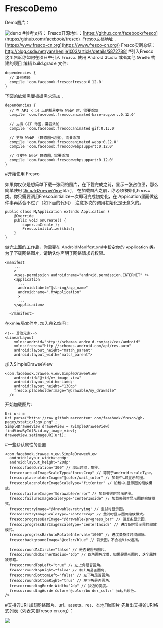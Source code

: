 # FrescoDemo
Demo图片：

![demo](http://upload-images.jianshu.io/upload_images/3805053-8f17f893d2a377da.png?imageMogr2/auto-orient/strip%7CimageView2/2/w/1240)
#参考文档：
Fresco开源地址：[https://github.com/facebook/fresco](https://github.com/facebook/fresco) 
Fresco文档地址：[https://www.fresco-cn.org](https://www.fresco-cn.org/)
Fresco实践总结：http://blog.csdn.net/yanzhenjie1003/article/details/58727881
#引入Fresco
这里告诉你如何在项目中引入 Fresco.
使用 Android Studio 或者其他 Gradle 构建的项目
编辑 build.gradle 文件:
```
dependencies {
  // 其他依赖
  compile 'com.facebook.fresco:fresco:0.12.0'
}
```
下面的依赖需要根据需求添加：
```
dependencies {
  // 在 API < 14 上的机器支持 WebP 时，需要添加
  compile 'com.facebook.fresco:animated-base-support:0.12.0'

  // 支持 GIF 动图，需要添加
  compile 'com.facebook.fresco:animated-gif:0.12.0'

  // 支持 WebP （静态图+动图），需要添加
  compile 'com.facebook.fresco:animated-webp:0.12.0'
  compile 'com.facebook.fresco:webpsupport:0.12.0'

  // 仅支持 WebP 静态图，需要添加
  compile 'com.facebook.fresco:webpsupport:0.12.0'
}
```

#开始使用 Fresco

如果你仅仅是想简单下载一张网络图片，在下载完成之前，显示一张占位图，那么简单使用 [SimpleDraweeView](https://www.fresco-cn.org/javadoc/reference/com/facebook/drawee/view/SimpleDraweeView.html) 即可。
在加载图片之前，你必须初始化Fresco类。你只需要调用Fresco.initialize一次即可完成初始化，在 Application里面做这件事再适合不过了（如下面的代码），注意多次的调用初始化是无意义的。
```
public class MyApplication extends Application {
	@Override
	public void onCreate() {
		super.onCreate();
		Fresco.initialize(this);
	}
}
```


做完上面的工作后，你需要在 AndroidManifest.xml中指定你的 Application 类。为了下载网络图片，请确认你声明了网络请求的权限。

```
<manifest
    ...
    >
    <uses-permission android:name="android.permission.INTERNET" />
    <application
      ...
      android:label="@string/app_name"
      android:name=".MyApplication"
      >
      ...
    </application>
    ...
  </manifest>
```


在xml布局文件中, 加入命名空间：
```
<!-- 其他元素-->
<LinearLayout
    xmlns:android="http://schemas.android.com/apk/res/android"
    xmlns:fresco="http://schemas.android.com/apk/res-auto"
    android:layout_height="match_parent"
    android:layout_width="match_parent">
```

加入SimpleDraweeView
```
<com.facebook.drawee.view.SimpleDraweeView
    android:id="@+id/my_image_view"
    android:layout_width="130dp"
    android:layout_height="130dp"
    fresco:placeholderImage="@drawable/my_drawable"
  />
```

开始加载图片:
```
Uri uri = Uri.parse("https://raw.githubusercontent.com/facebook/fresco/gh-pages/static/logo.png");
SimpleDraweeView draweeView = (SimpleDraweeView) findViewById(R.id.my_image_view);
draweeView.setImageURI(uri);
```

#一些默认属性的设置
```
<com.facebook.drawee.view.SimpleDraweeView
  android:layout_width="20dp"
  android:layout_height="20dp"
  fresco:fadeDuration="300" // 淡出时间，毫秒。
  fresco:actualImageScaleType="focusCrop" // 等同于android:scaleType。
  fresco:placeholderImage="@color/wait_color" // 加载中…时显示的图。
  fresco:placeholderImageScaleType="fitCenter" // 加载中…显示图的缩放模式。
  fresco:failureImage="@drawable/error" // 加载失败时显示的图。
  fresco:failureImageScaleType="centerInside" // 加载失败时显示图的缩放模式。
  fresco:retryImage="@drawable/retrying" // 重试时显示图。
  fresco:retryImageScaleType="centerCrop" // 重试时显示图的缩放模式。
  fresco:progressBarImage="@drawable/progress_bar" // 进度条显示图。
  fresco:progressBarImageScaleType="centerInside" // 进度条时显示图的缩放模式。
  fresco:progressBarAutoRotateInterval="1000" // 进度条旋转时间间隔。
  fresco:backgroundImage="@color/blue" // 背景图，不会被View遮挡。

  fresco:roundAsCircle="false" // 是否是圆形图片。
  fresco:roundedCornerRadius="1dp" // 四角圆角度数，如果是圆形图片，这个属性被忽略。
  fresco:roundTopLeft="true" // 左上角是否圆角。
  fresco:roundTopRight="false" // 右上角是否圆角。
  fresco:roundBottomLeft="false" // 左下角是否圆角。
  fresco:roundBottomRight="true" // 左下角是否圆角。
  fresco:roundingBorderWidth="2dp" // 描边的宽度。
  fresco:roundingBorderColor="@color/border_color" 描边的颜色。
/>
```
#支持的URI
 加载网络图片、url、assets、res、本地File图片
先给出支持的URI格式列表（列表来自fresco-cn.org）：

![  ](http://upload-images.jianshu.io/upload_images/3805053-5610199c61f6155d.png?imageMogr2/auto-orient/strip%7CimageView2/2/w/1240)
